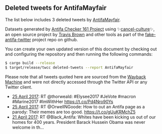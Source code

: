 ## Deleted tweets for AntifaMayfair

The list below includes 3 deleted tweets by
[AntifaMayfair](https://twitter.com/AntifaMayfair).



Datasets generated by [Antifa Checker 161 Project](https://twitter.com/antifacheck161) using ✨[cancel-culture](https://github.com/travisbrown/cancel-culture)✨, an open source project by 
[Travis Brown](https://twitter.com/travisbrown) and other tools as part of the 
[fake-antifa-twitter](https://github.com/antifacheck161/fake-antifa-twitter) project repo on github.

You can create your own updated version of this document by checking out and configuring the
repository and then running the following commands:

```bash
$ cargo build --release
$ target/release/twcc deleted-tweets --report AntifaMayfair
```

Please note that all tweets quoted here are sourced from the
[Wayback Machine](https://web.archive.org) and were not directly accessed through the Twitter API or
any Twitter client.

* [25 April 2017](https://web.archive.org/web/20170425221538/https://twitter.com/AntifaMayfair/status/856995141793591296): RT @thorweald: #Elysee2017 #JeVote #macron #Marine2017 #ImWithHer https://t.co/Pd4Nro90Ys <!--856995141793591296-->
* [25 April 2017](https://web.archive.org/web/20170425162418/https://twitter.com/AntifaMayfair/status/856906725869355008): RT @OrwellNGoode: How to out an Antifa page as a parody: Their memes are too good. https://t.co/gUuKRMchZ5 <!--856906725869355008-->
* [21 April 2017](https://web.archive.org/web/20170421163617/https://twitter.com/AntifaMayfair/status/855460190132596736): RT @Black_Antifa: Whites have been kicking us out of our homes for 400 years.  President Barack Hussein Obama was never welcome in th…  <!--855460190132596736-->

